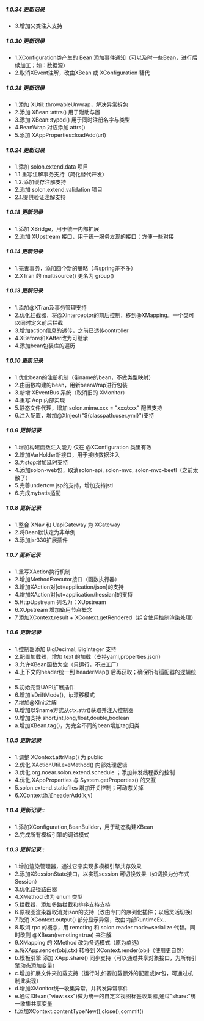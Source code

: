 ##### 1.0.34 更新记录
* 3.增加父类注入支持

##### 1.0.30 更新记录
* 1.XConfiguration类产生的 Bean 添加事件通知（可以及时一些Bean，进行后续加工；如：数据源）
* 2.取消XEvent注解，改由XBean 或 XConfiguration 替代 

##### 1.0.28 更新记录
* 1.添加 XUtil::throwableUnwrap，解决异常拆包
* 2.添加 XBean::attrs() 用于附助与置
* 3.添加 XBean::typed() 用于同时注册名字与类型
* 4.BeanWrap 对应添加 attrs()
* 5.添加 XAppProperties::loadAdd(url)

##### 1.0.24 更新记录
* 1.添加 solon.extend.data 项目
* 1.1.重写注解事务支持（简化替代开发）
* 1.2.添加缓存注解支持
* 2.添加 solon.extend.validation 项目
* 2.1.提供验证注解支持


##### 1.0.18 更新记录
* 1.添加 XBridge，用于统一内部扩展
* 2.添加 XUpstream 接口，用于统一服务发现的接口；方便一些对接

##### 1.0.14 更新记录
* 1.完善事务，添加四个新的册略（与spring差不多）
* 2.XTran 的 multisource() 更名为 group()

##### 1.0.13 更新记录
* 1.添加@XTran及事务管理支持
* 2.优化拦截器，将@XInterceptor的前后控制，移到@XMapping。一个类可以同时定义前后拦截
* 3.增加action信息的透传，之前已透传controller
* 4.XBefore和XAfter改为可继承
* 4.添加bean包装库的遍历

##### 1.0.10 更新记录
* 1.优化bean的注册机制（带name的bean，不做类型映射）
* 2.由函数构建的bean，用新beanWrap进行包装
* 3.新增 XEventBus 系统（取消旧的 XMonitor）
* 4.重写 Aop 内部实现
* 5.静态文件代理，增加 solon.mime.xxx = "xxx/xxx" 配置支持
* 6.注入配置，增加@XInject("${classpath:user.yml}")支持

##### 1.0.9 更新记录
* 1.增加构建函数注入能力 仅在 @XConfiguration 类里有效
* 2.增加VarHolder新接口，用于接收数据注入
* 3.为stop增加延时支持
* 4.添加solon-web包，取消solon-api, solon-mvc, solon-mvc-beetl（之前太散了）
* 5.完善undertow jsp的支持，增加支持jstl
* 6.完成mybatis适配

##### 1.0.8 更新记录
* 1.整合 XNav 和 UapiGateway 为 XGateway
* 2.将Bean默认定为非单例
* 3.添加jsr330扩展插件

##### 1.0.7 更新记录
* 1.重写XAction执行机制
* 2.增加MethodExecutor接口（函数执行器）
* 3.增加XAction对[ct=application/json]的支持
* 4.增加XAction对[ct=application/hessian]的支持
* 5.HttpUpstream 列名为：XUpstream
* 6.XUpstream 增加备用节点概念
* 7.添加XContext.result + XContext.getRendered（组合使用控制渲染处理）

##### 1.0.6 更新记录
* 1.控制器添加 BigDecimal, BigInteger 支持
* 2.配置加载器，增加 text 的加载（支持yaml,properties,json）
* 3.允许XBean函数为空（只运行，不进工厂）
* 4.上下文的header统一到 headerMap() 后再获取；确保所有适配器的逻辑统一
* 5.初始完善UAPI扩展插件
* 6.增加isDriftMode()，ip漂移模式
* 7.增加@XInit注解
* 8.增加以$name方式从ctx.attr()获取并注入控制器
* 9.增加支持 short,int,long,float,double,boolean
* a.增加XBean.tag()，为完全不同的bean增加tag归类

##### 1.0.5 更新记录
* 1.调整 XContext.attrMap() 为 public
* 2.优化 XActionUtil.exeMethod() 内部处理逻辑
* 3.优化 org.noear.solon.extend.schedule ；添加并发线程数的控制
* 4.优化 XAppProperties 与 System.getProperties() 的交互
* 5.solon.extend.staticfiles 增加开关控制；可动态关掉
* 6.XContext添加headerAdd(k,v)

##### 1.0.4 更新记录::
* 1.添加XConfiguration,BeanBuilder，用于动态构建XBean
* 2.完成所有模板引擎的调试模式

##### 1.0.3 更新记录::
* 1.增加渲染管理器，通过它来实现多模板引擎共存效果
* 2.添加XSessionState接口，以实现session 可切换效果（如切换为分布式Session）
* 3.优化路径路由器
* 4.XMethod 改为 enum 类型
* 5.拦截器，添加多路拦截和排序支持支持
* 6.原视图渲染器取消对json的支持（改由专门的序列化插件；以后灵活切换）
* 7.取消 XContext.output() 部分显示异常，改由内部RuntimeEx..
* 8.取消 rpc 的概念，用 remoting 和 solon.reader.mode=serialize 代替。同时改则 @XBean(remoting=true) 来注解
* 9.XMapping 的 XMethod 改为多选模式（原为单选）
* a.将XApp.render(obj,ctx) 转移到  XContext.render(obj)（使用更自然）
* b.模板引擎 添加 XApp.share() 同步支持（可以通过共享对象接口，为所有引擎动态添加变量）
* c.增加扩展文件夹加载支持（运行时,如要加载额外的配置或jar包，可通过机制此实现）
* d.增加XMonitor统一收集异常，并转发异常事件
* e.通过XBean("view:xxx")做为统一的自定义视图标签收集器,通过"share:"统一收集共享变量
* f.添加XContext.contentTypeNew(),close(),commit()

